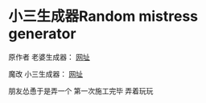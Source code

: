 # 小三生成器Random mistress generator 
原作者 老婆生成器：
[网址](https://reed-chan.github.io/Random-waifu-generater/) 

魔改 小三生成器：
[网址](https://www.tampular.studio/Random-waifu-generater/) 

朋友怂恿于是弄一个
第一次施工完毕
弄着玩玩
